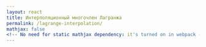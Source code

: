 ```yaml
---
layout: react
title: Интерполяционный многочлен Лагранжа
permalink: /lagrange-interpolation/
mathjax: false
<!-- No need for static mathjax dependency: it's turned on in webpack -->
---
```


<script src="/dist/lagrange-interpolation.js"></script>
